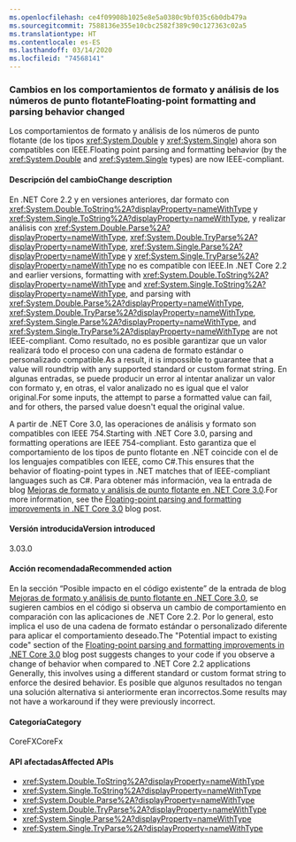 ```yaml
---
ms.openlocfilehash: ce4f09908b1025e8e5a0380c9bf035c6b0db479a
ms.sourcegitcommit: 7588136e355e10cbc2582f389c90c127363c02a5
ms.translationtype: HT
ms.contentlocale: es-ES
ms.lasthandoff: 03/14/2020
ms.locfileid: "74568141"
---
```

### <a name="floating-point-formatting-and-parsing-behavior-changed"></a><span data-ttu-id="87644-101">Cambios en los comportamientos de formato y análisis de los números de punto flotante</span><span class="sxs-lookup"><span data-stu-id="87644-101">Floating-point formatting and parsing behavior changed</span></span>

<span data-ttu-id="87644-102">Los comportamientos de formato y análisis de los números de punto flotante (de los tipos <xref:System.Double> y <xref:System.Single>) ahora son compatibles con IEEE.</span><span class="sxs-lookup"><span data-stu-id="87644-102">Floating point parsing and formatting behavior (by the <xref:System.Double> and <xref:System.Single> types) are now IEEE-compliant.</span></span>

#### <a name="change-description"></a><span data-ttu-id="87644-103">Descripción del cambio</span><span class="sxs-lookup"><span data-stu-id="87644-103">Change description</span></span>

<span data-ttu-id="87644-104">En .NET Core 2.2 y en versiones anteriores, dar formato con <xref:System.Double.ToString%2A?displayProperty=nameWithType> y <xref:System.Single.ToString%2A?displayProperty=nameWithType>, y realizar análisis con <xref:System.Double.Parse%2A?displayProperty=nameWithType>, <xref:System.Double.TryParse%2A?displayProperty=nameWithType>, <xref:System.Single.Parse%2A?displayProperty=nameWithType> y <xref:System.Single.TryParse%2A?displayProperty=nameWithType> no es compatible con IEEE.</span><span class="sxs-lookup"><span data-stu-id="87644-104">In .NET Core 2.2 and earlier versions, formatting with <xref:System.Double.ToString%2A?displayProperty=nameWithType> and <xref:System.Single.ToString%2A?displayProperty=nameWithType>, and parsing with <xref:System.Double.Parse%2A?displayProperty=nameWithType>, <xref:System.Double.TryParse%2A?displayProperty=nameWithType>, <xref:System.Single.Parse%2A?displayProperty=nameWithType>, and <xref:System.Single.TryParse%2A?displayProperty=nameWithType> are not IEEE-compliant.</span></span> <span data-ttu-id="87644-105">Como resultado, no es posible garantizar que un valor realizará todo el proceso con una cadena de formato estándar o personalizado compatible.</span><span class="sxs-lookup"><span data-stu-id="87644-105">As a result, it is impossible to guarantee that a value will roundtrip with any supported standard or custom format string.</span></span> <span data-ttu-id="87644-106">En algunas entradas, se puede producir un error al intentar analizar un valor con formato y, en otras, el valor analizado no es igual que el valor original.</span><span class="sxs-lookup"><span data-stu-id="87644-106">For some inputs, the attempt to parse a formatted value can fail, and for others, the parsed value doesn't equal the original value.</span></span>

<span data-ttu-id="87644-107">A partir de .NET Core 3.0, las operaciones de análisis y formato son compatibles con IEEE 754.</span><span class="sxs-lookup"><span data-stu-id="87644-107">Starting with .NET Core 3.0, parsing and formatting operations are IEEE 754-compliant.</span></span> <span data-ttu-id="87644-108">Esto garantiza que el comportamiento de los tipos de punto flotante en .NET coincide con el de los lenguajes compatibles con IEEE, como C#.</span><span class="sxs-lookup"><span data-stu-id="87644-108">This ensures that the behavior of floating-point types in .NET matches that of IEEE-compliant languages such as C#.</span></span> <span data-ttu-id="87644-109">Para obtener más información, vea la entrada de blog [Mejoras de formato y análisis de punto flotante en .NET Core 3.0](https://devblogs.microsoft.com/dotnet/floating-point-parsing-and-formatting-improvements-in-net-core-3-0/).</span><span class="sxs-lookup"><span data-stu-id="87644-109">For more information, see the [Floating-point parsing and formatting improvements in .NET Core 3.0](https://devblogs.microsoft.com/dotnet/floating-point-parsing-and-formatting-improvements-in-net-core-3-0/) blog post.</span></span>

#### <a name="version-introduced"></a><span data-ttu-id="87644-110">Versión introducida</span><span class="sxs-lookup"><span data-stu-id="87644-110">Version introduced</span></span>

<span data-ttu-id="87644-111">3.0</span><span class="sxs-lookup"><span data-stu-id="87644-111">3.0</span></span>

#### <a name="recommended-action"></a><span data-ttu-id="87644-112">Acción recomendada</span><span class="sxs-lookup"><span data-stu-id="87644-112">Recommended action</span></span>

<span data-ttu-id="87644-113">En la sección “Posible impacto en el código existente” de la entrada de blog [Mejoras de formato y análisis de punto flotante en .NET Core 3.0](https://devblogs.microsoft.com/dotnet/floating-point-parsing-and-formatting-improvements-in-net-core-3-0/), se sugieren cambios en el código si observa un cambio de comportamiento en comparación con las aplicaciones de .NET Core 2.2. Por lo general, esto implica el uso de una cadena de formato estándar o personalizado diferente para aplicar el comportamiento deseado.</span><span class="sxs-lookup"><span data-stu-id="87644-113">The "Potential impact to existing code" section of the [Floating-point parsing and formatting improvements in .NET Core 3.0](https://devblogs.microsoft.com/dotnet/floating-point-parsing-and-formatting-improvements-in-net-core-3-0/) blog post suggests changes to your code if you observe a change of behavior when compared to .NET Core 2.2 applications Generally, this involves using a different standard or custom format string to enforce the desired behavior.</span></span> <span data-ttu-id="87644-114">Es posible que algunos resultados no tengan una solución alternativa si anteriormente eran incorrectos.</span><span class="sxs-lookup"><span data-stu-id="87644-114">Some results may not have a workaround if they were previously incorrect.</span></span>

#### <a name="category"></a><span data-ttu-id="87644-115">Categoría</span><span class="sxs-lookup"><span data-stu-id="87644-115">Category</span></span>

<span data-ttu-id="87644-116">CoreFX</span><span class="sxs-lookup"><span data-stu-id="87644-116">CoreFx</span></span>

#### <a name="affected-apis"></a><span data-ttu-id="87644-117">API afectadas</span><span class="sxs-lookup"><span data-stu-id="87644-117">Affected APIs</span></span>

- <xref:System.Double.ToString%2A?displayProperty=nameWithType>
- <xref:System.Single.ToString%2A?displayProperty=nameWithType>
- <xref:System.Double.Parse%2A?displayProperty=nameWithType>
- <xref:System.Double.TryParse%2A?displayProperty=nameWithType>
- <xref:System.Single.Parse%2A?displayProperty=nameWithType>
- <xref:System.Single.TryParse%2A?displayProperty=nameWithType>

<!-- 

### Affected APIs

- `Overload:System.Double.ToString`
- `Overload:System.Single.ToString`
- `Overload:System.Double.Parse`
- `Overload:System.Double.TryParse`
- `Overload:System.Single.Parse`
- `Overload:System.Single.TryParse`

-->
